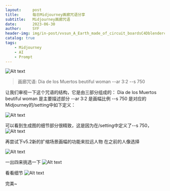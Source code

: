 ```yaml
---
layout:     post
title:      每日Midjourney画廊咒语分享
subtitle:   Midjourney画廊咒语
date:       2023-06-30
author:     SYF
header-img: img/in-post/vvsun_A_Earth_made_of_circuit_boardsC4Dblendercleanpinteresthyp_f20ada07-9768-4a24-aa51-8adb0842e160.png
catalog: true
tags:
    - Midjourney
    - AI
    - Prompt
---
```

![Alt text](https://cdn.discordapp.com/attachments/1091286043510185987/1123913265077039174/vvsun_Dia_de_los_Muertos_beutiful_woman_80c29aef-bd2e-4523-b16a-bd259a2ed56f.webp)


> 画廊咒语:
> Dia de los Muertos beutiful woman --ar 3:2 --s 750

让我们审视一下这个咒语的结构，它是由三部分组成的：
    Dia de los Muertos beutiful woman 是主要描述部分
    --ar 3:2 是画幅比例
    --s 750 是对应的Midjourney的/setting中如下定义：

![Alt text](https://cdn.discordapp.com/attachments/1091286043510185987/1124251416995844126/image.png)


可以看到生成图的细节部分很精致，这是因为在/setting中定义了--s 750，
![Alt text](https://cdn.discordapp.com/attachments/1091286043510185987/1123914097499570236/vvsun_Dia_de_los_Muertos_beutiful_woman_170828e1-920b-4ec9-8c49-7c62be2889de.png)


再尝试下v5.2新的扩缩场景画幅的功能来拉远人物
在之前的人像选择

![Alt text](https://cdn.discordapp.com/attachments/1091286043510185987/1124252422236291092/image.png)

一出四来挑选一下
![Alt text](https://cdn.discordapp.com/attachments/1091286043510185987/1123914419253022803/vvsun_Dia_de_los_Muertos_beutiful_woman_1f443417-13a0-4c26-a98a-205999c4cbfa.png)

看看细节
![Alt text](https://cdn.discordapp.com/attachments/1091286043510185987/1123914482901594162/vvsun_Dia_de_los_Muertos_beutiful_woman_503a90d8-bb6b-4d32-96b8-32e99becd6b2.png)

完美~
